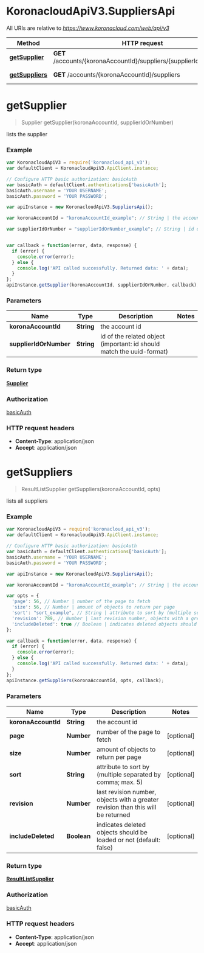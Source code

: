 # KoronacloudApiV3.SuppliersApi

All URIs are relative to *https://www.koronacloud.com/web/api/v3*

Method | HTTP request | Description
------------- | ------------- | -------------
[**getSupplier**](SuppliersApi.md#getSupplier) | **GET** /accounts/{koronaAccountId}/suppliers/{supplierIdOrNumber} | lists the supplier
[**getSuppliers**](SuppliersApi.md#getSuppliers) | **GET** /accounts/{koronaAccountId}/suppliers | lists all suppliers


<a name="getSupplier"></a>
# **getSupplier**
> Supplier getSupplier(koronaAccountId, supplierIdOrNumber)

lists the supplier



### Example
```javascript
var KoronacloudApiV3 = require('koronacloud_api_v3');
var defaultClient = KoronacloudApiV3.ApiClient.instance;

// Configure HTTP basic authorization: basicAuth
var basicAuth = defaultClient.authentications['basicAuth'];
basicAuth.username = 'YOUR USERNAME';
basicAuth.password = 'YOUR PASSWORD';

var apiInstance = new KoronacloudApiV3.SuppliersApi();

var koronaAccountId = "koronaAccountId_example"; // String | the account id

var supplierIdOrNumber = "supplierIdOrNumber_example"; // String | id of the related object (important: id should match the uuid-format)


var callback = function(error, data, response) {
  if (error) {
    console.error(error);
  } else {
    console.log('API called successfully. Returned data: ' + data);
  }
};
apiInstance.getSupplier(koronaAccountId, supplierIdOrNumber, callback);
```

### Parameters

Name | Type | Description  | Notes
------------- | ------------- | ------------- | -------------
 **koronaAccountId** | **String**| the account id | 
 **supplierIdOrNumber** | **String**| id of the related object (important: id should match the uuid-format) | 

### Return type

[**Supplier**](Supplier.md)

### Authorization

[basicAuth](../README.md#basicAuth)

### HTTP request headers

 - **Content-Type**: application/json
 - **Accept**: application/json

<a name="getSuppliers"></a>
# **getSuppliers**
> ResultListSupplier getSuppliers(koronaAccountId, opts)

lists all suppliers



### Example
```javascript
var KoronacloudApiV3 = require('koronacloud_api_v3');
var defaultClient = KoronacloudApiV3.ApiClient.instance;

// Configure HTTP basic authorization: basicAuth
var basicAuth = defaultClient.authentications['basicAuth'];
basicAuth.username = 'YOUR USERNAME';
basicAuth.password = 'YOUR PASSWORD';

var apiInstance = new KoronacloudApiV3.SuppliersApi();

var koronaAccountId = "koronaAccountId_example"; // String | the account id

var opts = { 
  'page': 56, // Number | number of the page to fetch
  'size': 56, // Number | amount of objects to return per page
  'sort': "sort_example", // String | attribute to sort by (multiple separated by comma; max. 5)
  'revision': 789, // Number | last revision number, objects with a greater revision than this will be returned
  'includeDeleted': true // Boolean | indicates deleted objects should be loaded or not (default: false)
};

var callback = function(error, data, response) {
  if (error) {
    console.error(error);
  } else {
    console.log('API called successfully. Returned data: ' + data);
  }
};
apiInstance.getSuppliers(koronaAccountId, opts, callback);
```

### Parameters

Name | Type | Description  | Notes
------------- | ------------- | ------------- | -------------
 **koronaAccountId** | **String**| the account id | 
 **page** | **Number**| number of the page to fetch | [optional] 
 **size** | **Number**| amount of objects to return per page | [optional] 
 **sort** | **String**| attribute to sort by (multiple separated by comma; max. 5) | [optional] 
 **revision** | **Number**| last revision number, objects with a greater revision than this will be returned | [optional] 
 **includeDeleted** | **Boolean**| indicates deleted objects should be loaded or not (default: false) | [optional] 

### Return type

[**ResultListSupplier**](ResultListSupplier.md)

### Authorization

[basicAuth](../README.md#basicAuth)

### HTTP request headers

 - **Content-Type**: application/json
 - **Accept**: application/json

